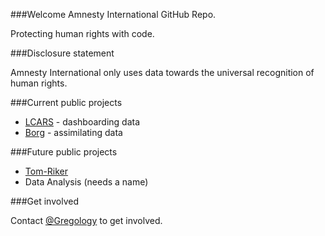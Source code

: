###Welcome Amnesty International GitHub Repo.

Protecting human rights with code.

###Disclosure statement

Amnesty International only uses data towards the universal recognition of human rights.

###Current public projects

  * [LCARS](https://github.com/AmnestyInternational/LCARS) - dashboarding data
  * [Borg](https://github.com/AmnestyInternational/Borg) - assimilating data

###Future public projects

  * [Tom-Riker](https://github.com/AmnestyInternational/Tom-Riker)
  * Data Analysis (needs a name)


###Get involved

Contact [@Gregology](https://github.com/gregology) to get involved.
